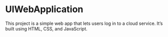 # UIWebApplication
This project is a simple web app that lets users log in to a cloud service. It’s built using HTML, CSS, and JavaScript.
